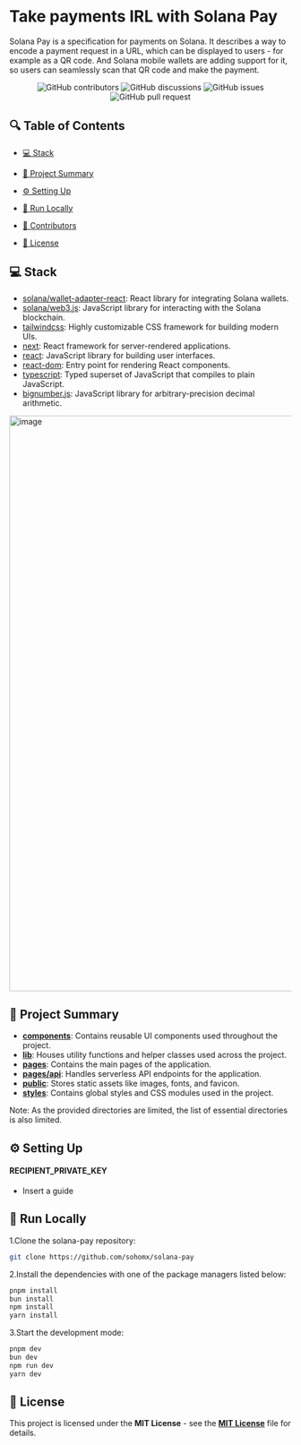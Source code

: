 # Take payments IRL with Solana Pay

Solana Pay is a specification for payments on Solana. It describes a way to encode a payment request in a URL, which can be displayed to users - for example as a QR code. And Solana mobile wallets are adding support for it, so users can seamlessly scan that QR code and make the payment.


<p align="center">
<!-- <a href=https://github.com/sohomx/solana-pay target="_blank">
<img src='/placeholder.jpg' width="100%" alt="Banner" /> -->
</a>
</p>



<p align="center">
<img src="https://img.shields.io/github/contributors/sohomx/solana-pay" alt="GitHub contributors" />
<img src="https://img.shields.io/github/discussions/sohomx/solana-pay" alt="GitHub discussions" />
<img src="https://img.shields.io/github/issues/sohomx/solana-pay" alt="GitHub issues" />
<img src="https://img.shields.io/github/issues-pr/sohomx/solana-pay" alt="GitHub pull request" />
</p>

<p></p>
<p></p>

## 🔍 Table of Contents

* [💻 Stack](#stack)

* [📝 Project Summary](#project-summary)

* [⚙️ Setting Up](#setting-up)

* [🚀 Run Locally](#run-locally)

* [🙌 Contributors](#contributors)

* [📄 License](#license)

## 💻 Stack

- [solana/wallet-adapter-react](https://github.com/solana-labs/wallet-adapter): React library for integrating Solana wallets.
- [solana/web3.js](https://github.com/solana-labs/solana-web3.js): JavaScript library for interacting with the Solana blockchain.
- [tailwindcss](https://tailwindcss.com/): Highly customizable CSS framework for building modern UIs.
- [next](https://nextjs.org/): React framework for server-rendered applications.
- [react](https://reactjs.org/): JavaScript library for building user interfaces.
- [react-dom](https://reactjs.org/docs/react-dom.html): Entry point for rendering React components.
- [typescript](https://www.typescriptlang.org/): Typed superset of JavaScript that compiles to plain JavaScript.
- [bignumber.js](https://github.com/MikeMcl/bignumber.js/): JavaScript library for arbitrary-precision decimal arithmetic.

<img width="1028" alt="image" src="https://github.com/sohomx/solana-pay/assets/84140043/b604db48-f1f2-4d25-90bd-c22e098aab0d">

## 📝 Project Summary

- [**components**](components): Contains reusable UI components used throughout the project.
- [**lib**](lib): Houses utility functions and helper classes used across the project.
- [**pages**](pages): Contains the main pages of the application.
- [**pages/api**](pages/api): Handles serverless API endpoints for the application.
- [**public**](public): Stores static assets like images, fonts, and favicon.
- [**styles**](styles): Contains global styles and CSS modules used in the project.

Note: As the provided directories are limited, the list of essential directories is also limited.

## ⚙️ Setting Up

#### RECIPIENT_PRIVATE_KEY
- Insert a guide

## 🚀 Run Locally
1.Clone the solana-pay repository:
```sh
git clone https://github.com/sohomx/solana-pay
```
2.Install the dependencies with one of the package managers listed below:
```bash
pnpm install
bun install
npm install
yarn install
```
3.Start the development mode:
```bash
pnpm dev
bun dev
npm run dev
yarn dev
```

## 📄 License

This project is licensed under the **MIT License** - see the [**MIT License**](https://github.com/sohomx/solana-pay/blob/main/LICENSE) file for details.
